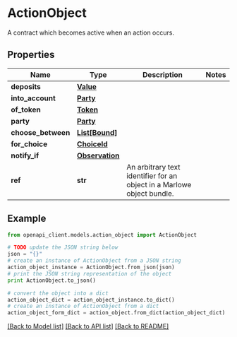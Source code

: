 # ActionObject

A contract which becomes active when an action occurs.

## Properties
Name | Type | Description | Notes
------------ | ------------- | ------------- | -------------
**deposits** | [**Value**](Value.md) |  | 
**into_account** | [**Party**](Party.md) |  | 
**of_token** | [**Token**](Token.md) |  | 
**party** | [**Party**](Party.md) |  | 
**choose_between** | [**List[Bound]**](Bound.md) |  | 
**for_choice** | [**ChoiceId**](ChoiceId.md) |  | 
**notify_if** | [**Observation**](Observation.md) |  | 
**ref** | **str** | An arbitrary text identifier for an object in a Marlowe object bundle. | 

## Example

```python
from openapi_client.models.action_object import ActionObject

# TODO update the JSON string below
json = "{}"
# create an instance of ActionObject from a JSON string
action_object_instance = ActionObject.from_json(json)
# print the JSON string representation of the object
print ActionObject.to_json()

# convert the object into a dict
action_object_dict = action_object_instance.to_dict()
# create an instance of ActionObject from a dict
action_object_form_dict = action_object.from_dict(action_object_dict)
```
[[Back to Model list]](../README.md#documentation-for-models) [[Back to API list]](../README.md#documentation-for-api-endpoints) [[Back to README]](../README.md)


